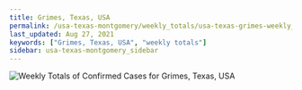 ```yaml
---
title: Grimes, Texas, USA
permalink: /usa-texas-montgomery/weekly_totals/usa-texas-grimes-weekly_totals.html
last_updated: Aug 27, 2021
keywords: ["Grimes, Texas, USA", "weekly totals"]
sidebar: usa-texas-montgomery_sidebar
---
```


![Weekly Totals of Confirmed Cases for Grimes, Texas, USA](/covid_tracker/images/graphs/usa-texas-grimes-weekly_totals_graph.png)
